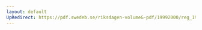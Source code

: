 ```yaml
---
layout: default
UpRedirect: https://pdf.swedeb.se/riksdagen-volumeG-pdf/19992000/reg_19992000/reg_19992000_0198.pdf
---
```

